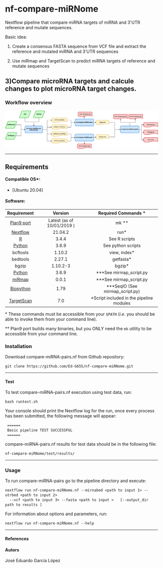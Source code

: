 # nf-compare-miRNome

Nextflow pipeline that compare miRNA targets of miRNA and 3'UTR
reference and mutate sequences.

Basic idea:

1)  Create a consensus FASTA sequence from VCF file and extract the
    reference and mutated miRNA and 3'UTR sequences

2)  Use miRmap and TargetScan to predict miRNA targets of reference and
    mutate sequences

3)Compare microRNA targets and calcule changes to plot microRNA target
changes.
------------------------------------------------------------------------

### Workflow overview

![General Workflow](dev_notes/Workflow.png)

------------------------------------------------------------------------

## Requirements

#### Compatible OS\*:

-   [Ubuntu 20.04]

#### Software:

|                                     Requirement                                     |          Version           |           Required Commands \*            |
|:-----------------------------------------------------------------------------------:|:--------------------------:|:-----------------------------------------:|
|                  [Plan9 port](https://github.com/9fans/plan9port)                   | Latest (as of 10/01/2019 ) |                  mk \*\*                  |
|                        [Nextflow](https://www.nextflow.io/)                         |          21.04.2           |                   run\*                   |
|                           [R](https://www.r-project.org/)                           |           3.4.4            |               See R scripts               |
|                 [Python](https://www.python.org/downloads/source/)                  |           3.6.9            |            See python scripts             |
|                                      bcftools                                       |           1.10.2           |               view, index\*               |
|                                      bedtools                                       |           2.27.1           |                getfasta\*                 |
|                                        bgzip                                        |          1.10.2-3          |                  bgzip\*                  |
|                 [Python](https://www.python.org/downloads/source/)                  |           3.6.9            |        \*\*\*See mirmap_script.py         |
|                     [miRmap](https://pypi.org/project/mirmap/)                      |           0.0.1            |        \*\*\*See mirmap_script.py         |
|                  [Biopython](https://biopython.org/wiki/Download)                   |            1.79            |    \*\*\*SeqIO (See mirmap_script.py)     |
| [TargetScan](http://www.targetscan.org/cgi-bin/targetscan/data_download.vert72.cgi) |            7.0             | \*Script included in the pipeline modules |

\* These commands must be accessible from your `$PATH` (*i.e.* you
should be able to invoke them from your command line).

\*\* Plan9 port builds many binaries, but you ONLY need the `mk` utility
to be accessible from your command line.

### Installation

Download compare-miRNA-pairs.nf from Github repository:

    git clone https://github.com/Ed-G655/nf-compare-miRNome.git

------------------------------------------------------------------------

#### Test

To test compare-miRNA-pairs.nf execution using test data, run:

    bash runtest.sh

Your console should print the Nextflow log for the run, once every
process has been submitted, the following message will appear:

     ======
     Basic pipeline TEST SUCCESSFUL
     ======

compare-miRNA-pairs.nf results for test data should be in the following
file:

    nf-compare-miRNome/test/results/

------------------------------------------------------------------------

### Usage

To run compare-miRNA-pairs go to the pipeline directory and execute:

    nextflow run nf-compare-miRNome.nf --mirnabed <path to input 1> --utrbed <path to input 2>
      --vcf <path to input 3> --fasta <path to input >   [--output_dir path to results ]

For information about options and parameters, run:

    nextflow run nf-compare-miRNome.nf --help

------------------------------------------------------------------------

#### References

#### Autors

José Eduardo García López
